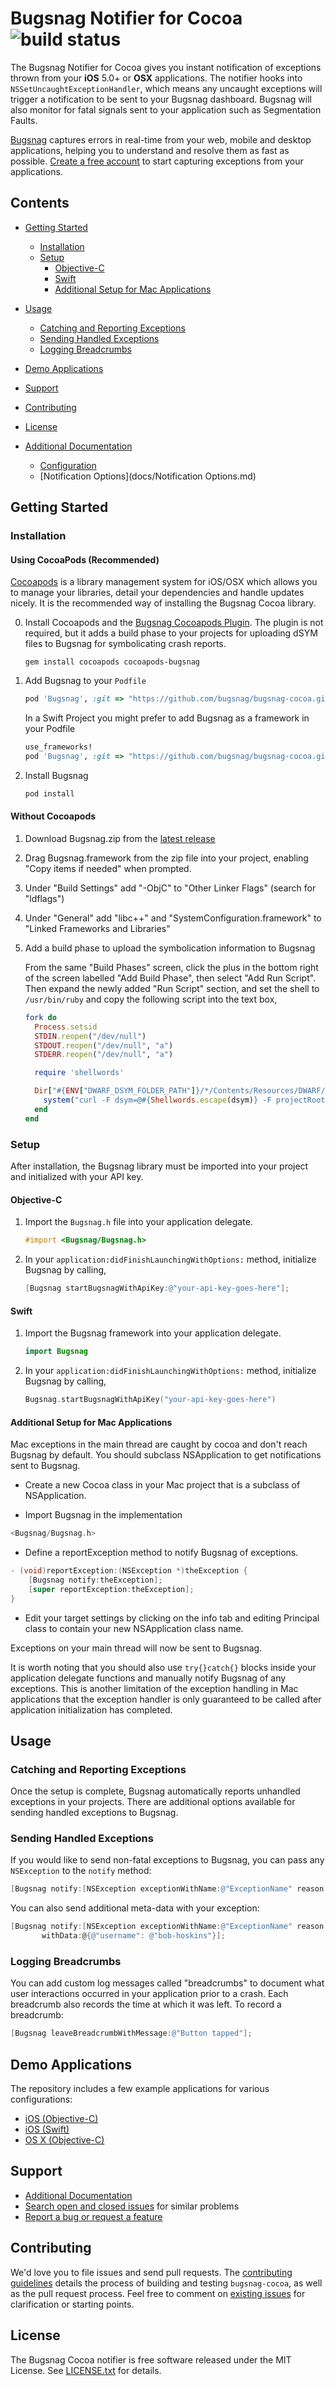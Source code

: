Bugsnag Notifier for Cocoa <img src="https://travis-ci.org/bugsnag/bugsnag-cocoa.svg?branch=master" alt="build status" class="build-status">
==========================

The Bugsnag Notifier for Cocoa gives you instant notification of exceptions
thrown from your **iOS** 5.0+ or **OSX** applications. The notifier hooks into
`NSSetUncaughtExceptionHandler`, which means any uncaught exceptions will
trigger a notification to be sent to your Bugsnag dashboard. Bugsnag will also
monitor for fatal signals sent to your application such as Segmentation
Faults.

[Bugsnag](https://bugsnag.com) captures errors in real-time from your web,
mobile and desktop applications, helping you to understand and resolve them as
fast as possible. [Create a free account](https://bugsnag.com) to start
capturing exceptions from your applications.

Contents
--------

- [Getting Started](#getting-started)
	- [Installation](#installation)
	- [Setup](#setup)
		- [Objective-C](#objective-c)
		- [Swift](#swift)
		- [Additional Setup for Mac Applications](#additional-setup-for-mac-applications)
- [Usage](#usage)
	- [Catching and Reporting Exceptions](#catching-and-reporting-exceptions)
	- [Sending Handled Exceptions](#sending-handled-exceptions)
	- [Logging Breadcrumbs](#logging-breadcrumbs)
- [Demo Applications](#demo-applications)
- [Support](#support)
- [Contributing](#contributing)
- [License](#license)

- [Additional Documentation](docs/)
	- [Configuration](docs/Configuration.md)
	- [Notification Options](docs/Notification Options.md)



Getting Started
---------------

### Installation

#### Using CocoaPods (Recommended)

[Cocoapods](http://cocoapods.org/) is a library management system for iOS/OSX
which allows you to manage your libraries, detail your dependencies and handle
updates nicely. It is the recommended way of installing the Bugsnag Cocoa
library.

0.  Install Cocoapods and the [Bugsnag Cocoapods Plugin](https://github.com/bugsnag/cocoapods-bugsnag).
    The plugin is not required, but it adds a build phase to your projects for
    uploading dSYM files to Bugsnag for symbolicating crash reports.

    ```
    gem install cocoapods cocoapods-bugsnag
    ```

1.  Add Bugsnag to your `Podfile`

    ```ruby
    pod 'Bugsnag', :git => "https://github.com/bugsnag/bugsnag-cocoa.git"

    ```

    In a Swift Project you might prefer to add Bugsnag as a framework in your
    Podfile

    ```ruby
    use_frameworks!
    pod 'Bugsnag', :git => "https://github.com/bugsnag/bugsnag-cocoa.git"
    ```

2.  Install Bugsnag

    ```bash
    pod install
    ```

#### Without Cocoapods

1.  Download Bugsnag.zip from the [latest release](https://github.com/bugsnag/bugsnag-cocoa/releases/latest)

2.  Drag Bugsnag.framework from the zip file into your project, enabling "Copy
    items if needed" when prompted.

3.  Under "Build Settings" add "-ObjC" to "Other Linker Flags" (search for
    "ldflags")

4.  Under "General" add "libc++" and "SystemConfiguration.framework" to "Linked
    Frameworks and Libraries"

5.  Add a build phase to upload the symbolication information to Bugsnag

    From the same "Build Phases" screen, click the plus in the bottom right of
    the screen labelled "Add Build Phase", then select "Add Run Script". Then
    expand the newly added "Run Script" section, and set the shell to
    `/usr/bin/ruby` and copy the following script into the text box,

    ```ruby
    fork do
      Process.setsid
      STDIN.reopen("/dev/null")
      STDOUT.reopen("/dev/null", "a")
      STDERR.reopen("/dev/null", "a")

      require 'shellwords'

      Dir["#{ENV["DWARF_DSYM_FOLDER_PATH"]}/*/Contents/Resources/DWARF/*"].each do |dsym|
        system("curl -F dsym=@#{Shellwords.escape(dsym)} -F projectRoot=#{Shellwords.escape(ENV["PROJECT_DIR"])} https://upload.bugsnag.com/")
      end
    end
    ```


### Setup

After installation, the Bugsnag library must be imported into your project and
initialized with your API key.

#### Objective-C

1.  Import the `Bugsnag.h` file into your application delegate.

    ```objective-c
    #import <Bugsnag/Bugsnag.h>
    ```

2.  In your `application:didFinishLaunchingWithOptions:` method, initialize
    Bugsnag by calling,

    ```objective-c
    [Bugsnag startBugsnagWithApiKey:@"your-api-key-goes-here"];
    ```

#### Swift

1.  Import the Bugsnag framework into your application delegate.

    ```swift
    import Bugsnag
    ```

2.  In your `application:didFinishLaunchingWithOptions:` method, initialize
    Bugsnag by calling,

    ```swift
    Bugsnag.startBugsnagWithApiKey("your-api-key-goes-here")
    ```


#### Additional Setup for Mac Applications

Mac exceptions in the main thread are caught by cocoa and don't reach Bugsnag by
default. You should subclass NSApplication to get notifications sent to Bugsnag.

- Create a new Cocoa class in your Mac project that is a subclass of
  NSApplication.

- Import Bugsnag in the implementation

```objective-c
<Bugsnag/Bugsnag.h>
```

- Define a reportException method to notify Bugsnag of exceptions.

```objective-c
- (void)reportException:(NSException *)theException {
    [Bugsnag notify:theException];
    [super reportException:theException];
}
```

- Edit your target settings by clicking on the info tab and editing Principal
  class to contain your new NSApplication class name.

Exceptions on your main thread will now be sent to Bugsnag.

It is worth noting that you should also use `try{}catch{}` blocks inside your
application delegate functions and manually notify Bugsnag of any exceptions.
This is another limitation of the exception handling in Mac applications that
the exception handler is only guaranteed to be called after application
initialization has completed.

Usage
-----

### Catching and Reporting Exceptions

Once the setup is complete, Bugsnag automatically reports unhandled exceptions
in your projects. There are additional options available for sending handled
exceptions to Bugsnag.

### Sending Handled Exceptions

If you would like to send non-fatal exceptions to Bugsnag, you can pass any
`NSException` to the `notify` method:

```objective-c
[Bugsnag notify:[NSException exceptionWithName:@"ExceptionName" reason:@"Something bad happened" userInfo:nil]];
```

You can also send additional meta-data with your exception:

```objective-c
[Bugsnag notify:[NSException exceptionWithName:@"ExceptionName" reason:@"Something bad happened" userInfo:nil]
       withData:@{@"username": @"bob-hoskins"}];
```

### Logging Breadcrumbs

You can add custom log messages called "breadcrumbs" to document what user
interactions occurred in your application prior to a crash. Each breadcrumb also
records the time at which it was left. To record a breadcrumb:

```objective-c
[Bugsnag leaveBreadcrumbWithMessage:@"Button tapped"];
```

Demo Applications
-----------------

The repository includes a few example applications for various configurations:

- [iOS (Objective-C)](https://github.com/bugsnag/bugsnag-cocoa/tree/master/examples/objective-c-ios)
- [iOS (Swift)](https://github.com/bugsnag/bugsnag-cocoa/tree/master/examples/swift-ios)
- [OS X (Objective-C)](https://github.com/bugsnag/bugsnag-cocoa/tree/master/examples/objective-c-osx)


Support
-------

* [Additional Documentation](https://github.com/bugsnag/bugsnag-cocoa/tree/master/docs)
* [Search open and closed issues](https://github.com/bugsnag/bugsnag-cocoa/issues?utf8=✓&q=is%3Aissue) for similar problems
* [Report a bug or request a feature](https://github.com/bugsnag/bugsnag-cocoa/issues/new)


Contributing
------------

We'd love you to file issues and send pull requests. The
[contributing guidelines](CONTRIBUTING.md) details the process of building and
testing `bugsnag-cocoa`, as well as the pull request process. Feel free to
comment on [existing issues](https://github.com/bugsnag/bugsnag-cocoa/issues)
for clarification or starting points.


License
-------

The Bugsnag Cocoa notifier is free software released under the MIT License.
See [LICENSE.txt](LICENSE.txt) for details.

